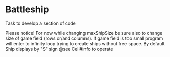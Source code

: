 # Battleship
Task to develop a section of code
 
 Please notice! For now while changing maxShipSize be sure also to change  size of game field (rows or/and columns).
 If game field is too small  program will enter to infinity loop trying to create ships without free space.
 By default Ship displays by "S" sign @see Cell#info to operate
 
